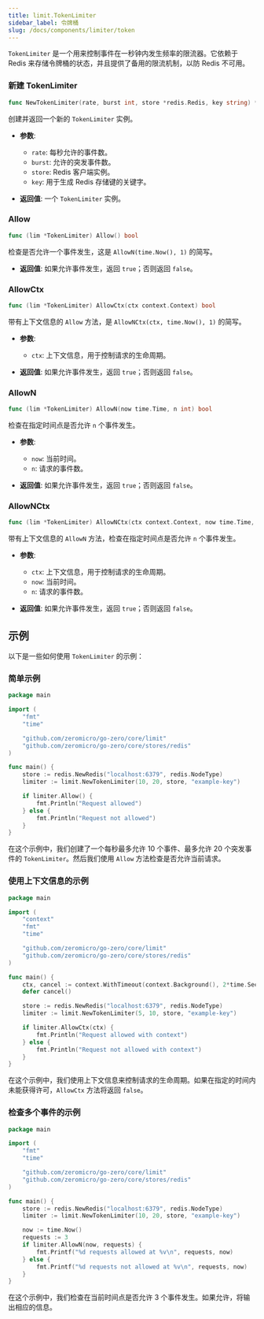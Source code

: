 ```yaml
---
title: limit.TokenLimiter
sidebar_label: 令牌桶
slug: /docs/components/limiter/token
---
```


`TokenLimiter` 是一个用来控制事件在一秒钟内发生频率的限流器。它依赖于 Redis 来存储令牌桶的状态，并且提供了备用的限流机制，以防 Redis 不可用。

### 新建 TokenLimiter

```go
func NewTokenLimiter(rate, burst int, store *redis.Redis, key string) *TokenLimiter
```

创建并返回一个新的 `TokenLimiter` 实例。

- **参数**:
    - `rate`: 每秒允许的事件数。
    - `burst`: 允许的突发事件数。
    - `store`: Redis 客户端实例。
    - `key`: 用于生成 Redis 存储键的关键字。

- **返回值**: 一个 `TokenLimiter` 实例。

### Allow

```go
func (lim *TokenLimiter) Allow() bool
```

检查是否允许一个事件发生，这是 `AllowN(time.Now(), 1)` 的简写。

- **返回值**: 如果允许事件发生，返回 `true`；否则返回 `false`。

### AllowCtx

```go
func (lim *TokenLimiter) AllowCtx(ctx context.Context) bool
```

带有上下文信息的 `Allow` 方法，是 `AllowNCtx(ctx, time.Now(), 1)` 的简写。

- **参数**:
    - `ctx`: 上下文信息，用于控制请求的生命周期。

- **返回值**: 如果允许事件发生，返回 `true`；否则返回 `false`。

### AllowN

```go
func (lim *TokenLimiter) AllowN(now time.Time, n int) bool
```

检查在指定时间点是否允许 `n` 个事件发生。

- **参数**:
    - `now`: 当前时间。
    - `n`: 请求的事件数。

- **返回值**: 如果允许事件发生，返回 `true`；否则返回 `false`。

### AllowNCtx

```go
func (lim *TokenLimiter) AllowNCtx(ctx context.Context, now time.Time, n int) bool
```

带有上下文信息的 `AllowN` 方法，检查在指定时间点是否允许 `n` 个事件发生。

- **参数**:
    - `ctx`: 上下文信息，用于控制请求的生命周期。
    - `now`: 当前时间。
    - `n`: 请求的事件数。

- **返回值**: 如果允许事件发生，返回 `true`；否则返回 `false`。

## 示例

以下是一些如何使用 `TokenLimiter` 的示例：

### 简单示例

```go
package main

import (
	"fmt"
	"time"

	"github.com/zeromicro/go-zero/core/limit"
	"github.com/zeromicro/go-zero/core/stores/redis"
)

func main() {
	store := redis.NewRedis("localhost:6379", redis.NodeType)
	limiter := limit.NewTokenLimiter(10, 20, store, "example-key")

	if limiter.Allow() {
		fmt.Println("Request allowed")
	} else {
		fmt.Println("Request not allowed")
	}
}
```

在这个示例中，我们创建了一个每秒最多允许 10 个事件、最多允许 20 个突发事件的 `TokenLimiter`。然后我们使用 `Allow` 方法检查是否允许当前请求。

### 使用上下文信息的示例

```go
package main

import (
	"context"
	"fmt"
	"time"

	"github.com/zeromicro/go-zero/core/limit"
	"github.com/zeromicro/go-zero/core/stores/redis"
)

func main() {
	ctx, cancel := context.WithTimeout(context.Background(), 2*time.Second)
	defer cancel()

	store := redis.NewRedis("localhost:6379", redis.NodeType)
	limiter := limit.NewTokenLimiter(5, 10, store, "example-key")

	if limiter.AllowCtx(ctx) {
		fmt.Println("Request allowed with context")
	} else {
		fmt.Println("Request not allowed with context")
	}
}
```

在这个示例中，我们使用上下文信息来控制请求的生命周期。如果在指定的时间内未能获得许可，`AllowCtx` 方法将返回 `false`。

### 检查多个事件的示例

```go
package main

import (
	"fmt"
	"time"

	"github.com/zeromicro/go-zero/core/limit"
	"github.com/zeromicro/go-zero/core/stores/redis"
)

func main() {
	store := redis.NewRedis("localhost:6379", redis.NodeType)
	limiter := limit.NewTokenLimiter(10, 20, store, "example-key")

	now := time.Now()
	requests := 3
	if limiter.AllowN(now, requests) {
		fmt.Printf("%d requests allowed at %v\n", requests, now)
	} else {
		fmt.Printf("%d requests not allowed at %v\n", requests, now)
	}
}
```

在这个示例中，我们检查在当前时间点是否允许 3 个事件发生。如果允许，将输出相应的信息。
